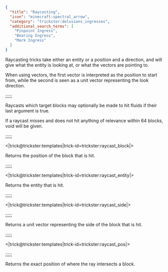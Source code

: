 ```json
{
  "title": "Raycasting",
  "icon": "minecraft:spectral_arrow",
  "category": "trickster:delusions_ingresses",
  "additional_search_terms": [
    "Pinpoint Ingress",
    "Bearing Ingress",
    "Mark Ingress"
  ]
}
```

Raycasting tricks take either an entity or a position and a direction, and will give what the entity is looking at, 
or what the vectors are pointing to.


When using vectors, the first vector is interpreted as the position to start from, 
while the second is seen as a unit vector representing the look direction.

;;;;;

Raycasts which target blocks may optionally be made to hit fluids if their last argument is true.


If a raycast misses and does not hit anything of relevance within 64 blocks, void will be given.

;;;;;

<|trick@trickster:templates|trick-id=trickster:raycast_block|>

Returns the position of the block that is hit.

;;;;;

<|trick@trickster:templates|trick-id=trickster:raycast_entity|>

Returns the entity that is hit.

;;;;;

<|trick@trickster:templates|trick-id=trickster:raycast_side|>

;;;;;

Returns a unit vector representing the side of the block that is hit.

;;;;;

<|trick@trickster:templates|trick-id=trickster:raycast_pos|>

;;;;;

Returns the exact position of where the ray intersects a block.